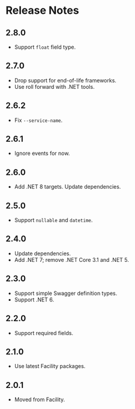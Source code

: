 # Release Notes

## 2.8.0

* Support `float` field type.

## 2.7.0

* Drop support for end-of-life frameworks.
* Use roll forward with .NET tools.

## 2.6.2

* Fix `--service-name`.

## 2.6.1

* Ignore events for now.

## 2.6.0

* Add .NET 8 targets. Update dependencies.

## 2.5.0

* Support `nullable` and `datetime`.

## 2.4.0

* Update dependencies.
* Add .NET 7; remove .NET Core 3.1 and .NET 5.

## 2.3.0

* Support simple Swagger definition types.
* Support .NET 6.

## 2.2.0

* Support required fields.

## 2.1.0

* Use latest Facility packages.

## 2.0.1

* Moved from Facility.
